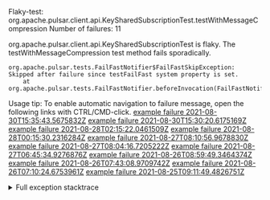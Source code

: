         
Flaky-test: org.apache.pulsar.client.api.KeySharedSubscriptionTest.testWithMessageCompression
Number of failures: 11

org.apache.pulsar.client.api.KeySharedSubscriptionTest is flaky. The testWithMessageCompression test method fails sporadically.

```
org.apache.pulsar.tests.FailFastNotifier$FailFastSkipException: Skipped after failure since testFailFast system property is set.
	at org.apache.pulsar.tests.FailFastNotifier.beforeInvocation(FailFastNotifier.java:88)

```

Usage tip: To enable automatic navigation to failure message, open the following links with CTRL/CMD-click.
[example failure 2021-08-30T15:35:43.5675832Z](https://github.com/apache/pulsar/runs/3463119398?check_suite_focus=true#step:9:3963)
[example failure 2021-08-30T15:30:20.6175169Z](https://github.com/apache/pulsar/runs/3463119398?check_suite_focus=true#step:9:1681)
[example failure 2021-08-28T02:15:22.0461509Z](https://github.com/apache/pulsar/runs/3448473880?check_suite_focus=true#step:9:2960)
[example failure 2021-08-28T00:15:30.2316284Z](https://github.com/apache/pulsar/runs/3447917315?check_suite_focus=true#step:9:2328)
[example failure 2021-08-27T08:10:56.9678830Z](https://github.com/apache/pulsar/runs/3440980370?check_suite_focus=true#step:9:3027)
[example failure 2021-08-27T08:04:16.7205222Z](https://github.com/apache/pulsar/runs/3440855241?check_suite_focus=true#step:9:2952)
[example failure 2021-08-27T06:45:34.9276876Z](https://github.com/apache/pulsar/runs/3440411158?check_suite_focus=true#step:9:2953)
[example failure 2021-08-26T08:59:49.3464374Z](https://github.com/apache/pulsar/runs/3430539961?check_suite_focus=true#step:9:3662)
[example failure 2021-08-26T07:43:08.9709742Z](https://github.com/apache/pulsar/runs/3429972501?check_suite_focus=true#step:9:1650)
[example failure 2021-08-26T07:10:24.6753961Z](https://github.com/apache/pulsar/runs/3429892136?check_suite_focus=true#step:9:3014)
[example failure 2021-08-25T09:11:49.4826751Z](https://github.com/apache/pulsar/runs/3420085427?check_suite_focus=true#step:10:2920)


<details>
<summary>Full exception stacktrace</summary>
<code><pre>
org.apache.pulsar.tests.FailFastNotifier$FailFastSkipException: Skipped after failure since testFailFast system property is set.
	at org.apache.pulsar.tests.FailFastNotifier.beforeInvocation(FailFastNotifier.java:88)

</pre></code>
</details>


